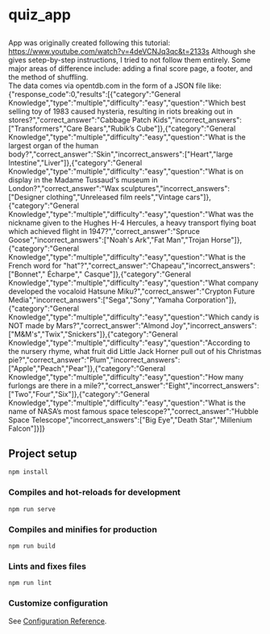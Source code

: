 # quiz_app

##
App was originally created following this tutorial: https://www.youtube.com/watch?v=4deVCNJq3qc&t=2133s
Although she gives setep-by-step instructions, I tried to not follow them entirely. 
Some major areas of difference include: adding a final score page, a footer, and the method of shuffling.  
The data comes via opentdb.com in the form of a JSON file like:
{"response_code":0,"results":[{"category":"General Knowledge","type":"multiple","difficulty":"easy","question":"Which best selling toy of 1983 caused hysteria, resulting in riots breaking out in stores?","correct_answer":"Cabbage Patch Kids","incorrect_answers":["Transformers","Care Bears","Rubik&rsquo;s Cube"]},{"category":"General Knowledge","type":"multiple","difficulty":"easy","question":"What is the largest organ of the human body?","correct_answer":"Skin","incorrect_answers":["Heart","large Intestine","Liver"]},{"category":"General Knowledge","type":"multiple","difficulty":"easy","question":"What is on display in the Madame Tussaud&#039;s museum in London?","correct_answer":"Wax sculptures","incorrect_answers":["Designer clothing","Unreleased film reels","Vintage cars"]},{"category":"General Knowledge","type":"multiple","difficulty":"easy","question":"What was the nickname given to the Hughes H-4 Hercules, a heavy transport flying boat which achieved flight in 1947?","correct_answer":"Spruce Goose","incorrect_answers":["Noah&#039;s Ark","Fat Man","Trojan Horse"]},{"category":"General Knowledge","type":"multiple","difficulty":"easy","question":"What is the French word for &quot;hat&quot;?","correct_answer":"Chapeau","incorrect_answers":["Bonnet"," &Eacute;charpe"," Casque"]},{"category":"General Knowledge","type":"multiple","difficulty":"easy","question":"What company developed the vocaloid Hatsune Miku?","correct_answer":"Crypton Future Media","incorrect_answers":["Sega","Sony","Yamaha Corporation"]},{"category":"General Knowledge","type":"multiple","difficulty":"easy","question":"Which candy is NOT made by Mars?","correct_answer":"Almond Joy","incorrect_answers":["M&amp;M&#039;s","Twix","Snickers"]},{"category":"General Knowledge","type":"multiple","difficulty":"easy","question":"According to the nursery rhyme, what fruit did Little Jack Horner pull out of his Christmas pie?","correct_answer":"Plum","incorrect_answers":["Apple","Peach","Pear"]},{"category":"General Knowledge","type":"multiple","difficulty":"easy","question":"How many furlongs are there in a mile?","correct_answer":"Eight","incorrect_answers":["Two","Four","Six"]},{"category":"General Knowledge","type":"multiple","difficulty":"easy","question":"What is the name of NASA&rsquo;s most famous space telescope?","correct_answer":"Hubble Space Telescope","incorrect_answers":["Big Eye","Death Star","Millenium Falcon"]}]}

## Project setup
```
npm install
```

### Compiles and hot-reloads for development
```
npm run serve
```

### Compiles and minifies for production
```
npm run build
```

### Lints and fixes files
```
npm run lint
```

### Customize configuration
See [Configuration Reference](https://cli.vuejs.org/config/).
